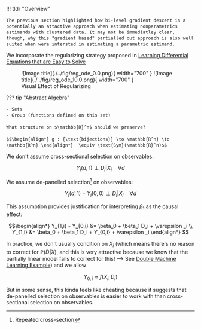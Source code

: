 !!! tldr "Overview"

    The previous section highlighted how bi-level gradient descent is a potentially an attactive approach when estimating nonparametrics estimands with clustered data. It may not be immediatley clear, though, why this "gradient based" partialled out approach is also well suited when were intersted in estimating a parametric estimand. 

We incorporate the regularizing strategy proposed in [Learning Differential Equations that are Easy to Solve
](https://arxiv.org/abs/2007.04504)  
<figure markdown>
![Image title](./../fig/reg_ode_0.0.png){ width="700" }
![Image title](./../fig/reg_ode_10.0.png){ width="700" }
<figcaption>Visual Effect of Regularizing</figcaption>
</figure>  

??? tip "Abstract Algebra"

    - Sets
    - Group (functions defined on this set)

    What structure on $\mathbb{R}^n$ should we preserve? 

    $$\begin{align*} g : {\text{bijections}} \to \mathbb{R^n} \to \mathbb{R^n} \end{align*}  \equiv \text{Sym}(\mathbb{R}^n)$$




We don't assume cross-sectional selection on observables:

$$ Y_i(d, 1) \perp D_i | X_i  \quad \forall d $$

We assume de-panelled selection[^1] on observables:

$$Y_i(d,1) - Y_i(0, 0) \perp D_i \big | X_i \quad \forall d $$

This assumption provides justification for interpreting $\beta_1$ as the causal effect:

$$\begin{align*} Y_{1,i} - Y_{0,i} &= \beta_0 + \beta_1 D_i +  \varepsilon _i  \\  
Y_{1,i}  &= \beta_0 + \beta_1 D_i + Y_{0,i} +  \varepsilon _i \end{align*} $$

<!-- ??? Warning inline end "Double Machine Learning Example"

    <figure markdown>
    ![Image title](./../fig/dml.png){ width="500" }
    <figcaption>Normalized Sampling Distribution</figcaption>
    </figure> -->
In practice, we don't usually condition on $X_i$ (which means there's no reason to correct for $\mathbb{P}(D|X)$, and this is very attractive because we know that the partially linear model fails to correct for this! --> See [Double Machine Learning Example](./examples.md))
and we allow 

$$Y_{0, i} \approx f(X_i, D_i) $$

But in some sense, this kinda feels like cheating because it suggests that de-panelled selection on observables is easier to work with than cross-sectional selection on observables. 



[^1]: Repeated cross-section